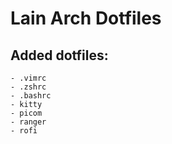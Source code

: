 # Lain Arch Dotfiles

## Added dotfiles:
    
    - .vimrc
    - .zshrc
    - .bashrc
    - kitty 
    - picom
    - ranger
    - rofi
